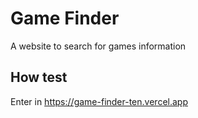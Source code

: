 # Game Finder

A website to search for games information

## How test
Enter in https://game-finder-ten.vercel.app
